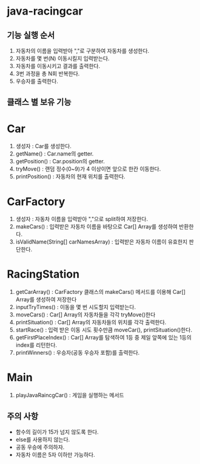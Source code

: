 java-racingcar
==============

기능 실행 순서
----------

1. 자동차의 이름을 입력받아 ","로 구분하여 자동차를 생성한다.
2. 자동차를 몇 번(N) 이동시킬지 입력받는다.
3. 자동차를 이동시키고 결과를 출력한다.
4. 3번 과정을 총 N회 반복한다.
5. 우승자를 출력한다.

클래스 별 보유 기능
-------------
# Car
1. 생성자 : Car를 생성한다.
2. getName() : Car.name의 getter.
3. getPosition() : Car.position의 getter.
4. tryMove() : 랜덤 정수(0~9)가 4 이상이면 앞으로 한칸 이동한다.
5. printPosition() : 자동차의 현재 위치를 출력한다.


# CarFactory
1. 생성자 : 자동차 이름을 입력받아 ","으로 split하여 저장한다.
2. makeCars() : 입력받은 자동차 이름을 바탕으로 Car[] Array를 생성하여 반환한다.
3. isValidName(String[] carNamesArray) : 입력받은 자동차 이름이 유효한지 판단한다. 

# RacingStation
1. getCarArray() : CarFactory 클래스의 makeCars() 메서드를 이용해 Car[] Array를 생성하여 저장한다
2. inputTryTimes() : 이동을 몇 번 시도할지 입력받는다.
3. moveCars() : Car[] Array의 자동차들을 각각 tryMove()한다
4. printSituation() : Car[] Array의 자동차들의 위치를 각각 출력한다.
5. startRace() : 입력 받은 이동 시도 횟수만큼 moveCar(), printSituation()한다.
6. getFirstPlaceIndex() : Car[] Array를 탐색하여 1등 중 제일 앞쪽에 있는 1등의 index를 리턴한다.
7. printWinners() : 우승자(공동 우승자 포함)를 출력한다.

# Main
1. playJavaRaincgCar() : 게임을 실행하는 메서드

주의 사항
------

* 함수의 길이가 15가 넘지 않도록 한다.
* else를 사용하지 않는다.
* 공동 우승에 주의하자.
* 자동차 이름은 5자 이하만 가능하다.